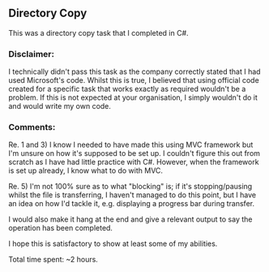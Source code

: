 ## Directory Copy

This was a directory copy task that I completed in C#.

### Disclaimer: 

I technically didn't pass this task as the company correctly stated that I had used Microsoft's code.
Whilst this is true, I believed that using official code created for a specific task that works exactly as required wouldn't be a problem.
If this is not expected at your organisation, I simply wouldn't do it and would write my own code.

### Comments:

Re. 1 and 3) I know I needed to have made this using MVC framework but I'm unsure on how it's supposed to be set up.
I couldn't figure this out from scratch as I have had little practice with C#. However, when the framework is set up already, I know what to do with MVC.

Re. 5) I'm not 100% sure as to what "blocking" is; if it's stopping/pausing whilst the file is transferring, I haven't managed to do this point,
but I have an idea on how I'd tackle it, e.g. displaying a progress bar during transfer.

I would also make it hang at the end and give a relevant output to say the operation has been completed.

I hope this is satisfactory to show at least some of my abilities. 

Total time spent: ~2 hours.